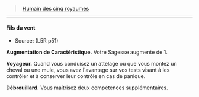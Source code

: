 ﻿---
!GenericItem
Id: l5r_human_hd.md#fils-du-vent
ParentLink: l5r_human_hd.md#humain-des-cinq-royaumes
Name: Fils du vent
ParentName: Humain des cinq royaumes
NameLevel: 4
Source: (L5R p51)
Attributes:
  Name: Fils du vent
  Markdown: >+
    #### <!--Name-->Fils du vent<!--/Name-->


    - Source: <!--Source-->(L5R p51)<!--/Source-->


    **Augmentation de Caractéristique.** Votre Sagesse augmente de 1.


    **Voyageur.** Quand vous conduisez un attelage ou que vous montez un cheval ou une mule, vous avez l'avantage sur vos tests visant à les contrôler et à conserver leur contrôle en cas de panique.


    **Débrouillard.** Vous maîtrisez deux compétences supplémentaires.

  Source: (L5R p51)
AttributesDictionary: >+
  Name: Fils du vent

  Markdown: >+

    #### <!--Name-->Fils du vent<!--/Name-->





    - Source: <!--Source-->(L5R p51)<!--/Source-->





    **Augmentation de Caractéristique.** Votre Sagesse augmente de 1.





    **Voyageur.** Quand vous conduisez un attelage ou que vous montez un cheval ou une mule, vous avez l'avantage sur vos tests visant à les contrôler et à conserver leur contrôle en cas de panique.





    **Débrouillard.** Vous maîtrisez deux compétences supplémentaires.



  Source: (L5R p51)

---
> [Humain des cinq royaumes](hd_l5r_human.md)

---

#### Fils du vent

- Source: (L5R p51)

**Augmentation de Caractéristique.** Votre Sagesse augmente de 1.

**Voyageur.** Quand vous conduisez un attelage ou que vous montez un cheval ou une mule, vous avez l'avantage sur vos tests visant à les contrôler et à conserver leur contrôle en cas de panique.

**Débrouillard.** Vous maîtrisez deux compétences supplémentaires.

